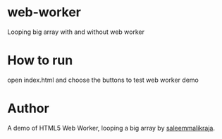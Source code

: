 # web-worker
Looping big array with and without web worker

# How to run
open index.html and choose the buttons to test web worker demo

# Author
A demo of HTML5 Web Worker, looping a big array by [saleemmalikraja](https://github.com/saleemmalikraja).
